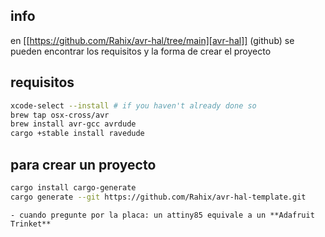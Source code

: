 
## info
en [[https://github.com/Rahix/avr-hal/tree/main][avr-hal]] (github) se pueden encontrar los requisitos y la forma de crear el proyecto

## requisitos 
  ```bash
xcode-select --install # if you haven't already done so
brew tap osx-cross/avr
brew install avr-gcc avrdude
cargo +stable install ravedude
  ```
## para crear un proyecto 
  ```bash
cargo install cargo-generate
cargo generate --git https://github.com/Rahix/avr-hal-template.git
  ```
	- cuando pregunte por la placa: un attiny85 equivale a un **Adafruit Trinket**
